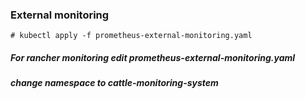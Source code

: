 ### External monitoring
```
# kubectl apply -f prometheus-external-monitoring.yaml
```

##### For rancher monitoring edit prometheus-external-monitoring.yaml
##### change namespace to cattle-monitoring-system
